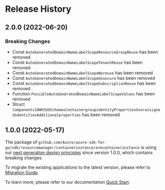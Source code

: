 # Release History

## 2.0.0 (2022-06-20)
### Breaking Changes

- Const `AutoGeneratedDomainNameLabelScopeResourceGroupReuse` has been removed
- Const `AutoGeneratedDomainNameLabelScopeTenantReuse` has been removed
- Const `AutoGeneratedDomainNameLabelScopeNoreuse` has been removed
- Const `AutoGeneratedDomainNameLabelScopeUnsecure` has been removed
- Const `AutoGeneratedDomainNameLabelScopeSubscriptionReuse` has been removed
- Function `PossibleAutoGeneratedDomainNameLabelScopeValues` has been removed
- Struct `Components10Wh5UdSchemasContainergroupidentityPropertiesUserassignedidentitiesAdditionalproperties` has been removed


## 1.0.0 (2022-05-17)

The package of `github.com/Azure/azure-sdk-for-go/sdk/resourcemanager/containerinstance/armcontainerinstance` is using our [next generation design principles](https://azure.github.io/azure-sdk/general_introduction.html) since version 1.0.0, which contains breaking changes.

To migrate the existing applications to the latest version, please refer to [Migration Guide](https://aka.ms/azsdk/go/mgmt/migration).

To learn more, please refer to our documentation [Quick Start](https://aka.ms/azsdk/go/mgmt).
